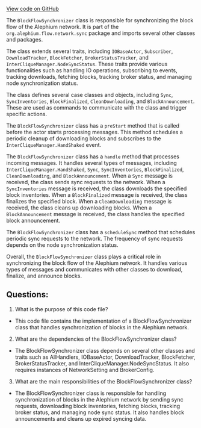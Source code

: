 [View code on GitHub](https://github.com/alephium/alephium/blob/master/flow/src/main/scala/org/alephium/flow/network/sync/BlockFlowSynchronizer.scala)

The `BlockFlowSynchronizer` class is responsible for synchronizing the block flow of the Alephium network. It is part of the `org.alephium.flow.network.sync` package and imports several other classes and packages.

The class extends several traits, including `IOBaseActor`, `Subscriber`, `DownloadTracker`, `BlockFetcher`, `BrokerStatusTracker`, and `InterCliqueManager.NodeSyncStatus`. These traits provide various functionalities such as handling IO operations, subscribing to events, tracking downloads, fetching blocks, tracking broker status, and managing node synchronization status.

The class defines several case classes and objects, including `Sync`, `SyncInventories`, `BlockFinalized`, `CleanDownloading`, and `BlockAnnouncement`. These are used as commands to communicate with the class and trigger specific actions.

The `BlockFlowSynchronizer` class has a `preStart` method that is called before the actor starts processing messages. This method schedules a periodic cleanup of downloading blocks and subscribes to the `InterCliqueManager.HandShaked` event.

The `BlockFlowSynchronizer` class has a `handle` method that processes incoming messages. It handles several types of messages, including `InterCliqueManager.HandShaked`, `Sync`, `SyncInventories`, `BlockFinalized`, `CleanDownloading`, and `BlockAnnouncement`. When a `Sync` message is received, the class sends sync requests to the network. When a `SyncInventories` message is received, the class downloads the specified block inventories. When a `BlockFinalized` message is received, the class finalizes the specified block. When a `CleanDownloading` message is received, the class cleans up downloading blocks. When a `BlockAnnouncement` message is received, the class handles the specified block announcement.

The `BlockFlowSynchronizer` class has a `scheduleSync` method that schedules periodic sync requests to the network. The frequency of sync requests depends on the node synchronization status.

Overall, the `BlockFlowSynchronizer` class plays a critical role in synchronizing the block flow of the Alephium network. It handles various types of messages and communicates with other classes to download, finalize, and announce blocks.
## Questions: 
 1. What is the purpose of this code file?
- This code file contains the implementation of a BlockFlowSynchronizer class that handles synchronization of blocks in the Alephium network.

2. What are the dependencies of the BlockFlowSynchronizer class?
- The BlockFlowSynchronizer class depends on several other classes and traits such as AllHandlers, IOBaseActor, DownloadTracker, BlockFetcher, BrokerStatusTracker, and InterCliqueManager.NodeSyncStatus. It also requires instances of NetworkSetting and BrokerConfig.

3. What are the main responsibilities of the BlockFlowSynchronizer class?
- The BlockFlowSynchronizer class is responsible for handling synchronization of blocks in the Alephium network by sending sync requests, downloading block inventories, fetching blocks, tracking broker status, and managing node sync status. It also handles block announcements and cleans up expired syncing data.